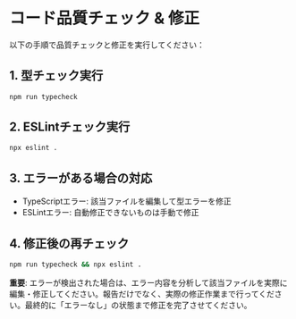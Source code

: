 # コード品質チェック & 修正

以下の手順で品質チェックと修正を実行してください：

## 1. 型チェック実行

```bash
npm run typecheck
```

## 2. ESLintチェック実行

```bash
npx eslint .
```

## 3. エラーがある場合の対応

- TypeScriptエラー: 該当ファイルを編集して型エラーを修正
- ESLintエラー: 自動修正できないものは手動で修正

## 4. 修正後の再チェック

```bash
npm run typecheck && npx eslint .
```

**重要**: エラーが検出された場合は、エラー内容を分析して該当ファイルを実際に編集・修正してください。報告だけでなく、実際の修正作業まで行ってください。最終的に「エラーなし」の状態まで修正を完了させてください。
